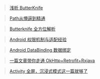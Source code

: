 > [浅析 ButterKnife](http://mp.weixin.qq.com/s?__biz=MzI1NjEwMTM4OA==&mid=2651232205&idx=1&sn=6c24e6eef2b18f253284b9dd92ec7efb&chksm=f1d9eaaec6ae63b82fd84f72c66d3759c693f164ff578da5dde45d367f168aea0038bc3cc8e8&mpshare=1&scene=23&srcid=0308YBoJrZejQZVX37TxcvDD#rd)

> [Path从懵逼到精通](http://www.jianshu.com/p/b872b064d369#)

> [Butterknife 全方位解析](http://blog.csdn.net/u012124438/article/details/53456941)

> [Android 权限机制与适配经验](https://mp.weixin.qq.com/s/ye7RTgPuIbBS4RCH-jDWAA)

> [Android DataBinding 数据绑定](http://mp.weixin.qq.com/s?__biz=MzI1NjEwMTM4OA==&mid=2651232170&idx=1&sn=f4d7eb8f35ebf3b13696562ca3172bac&chksm=f1d9eac9c6ae63df357c3a96aa0218b5d66237c5411de5b34cd24ddb7a1d258b34444966d8c6&mpshare=1&scene=23&srcid=0308frEQOwsojZm08xYIrQdi#rd)

> [一篇文章带你走通 OkHttp+Retrofit+Rxjava](http://blog.csdn.net/u013647382/article/details/55682548)

> [Activity 全屏，沉浸式模式这一篇就够了](http://blog.csdn.net/zhangqinghuazhangzhe/article/details/52935290)
